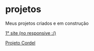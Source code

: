 # projetos
 Meus projetos criados e em construção

<a href="https://pedroacamargo.github.io/projetos/pattern01/index.html">1° site (no responsive :/)</a>

<a href="https://pedroacamargo.github.io/projetos/projeto-cordel/index.html">Projeto Cordel</a>